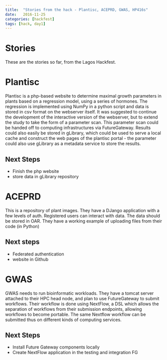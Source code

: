 ```yaml
---
title:  "Stories from the hack - Plantisc, ACEPRD, GWAS, HP416s"
date:   2016-11-25
categories: [hackfest]
tags: [hack, day1]
---
```


# Stories

These are the stories so far, from the Lagos Hackfest.

#  Plantisc

Plantisc is a php-based website to determine maximal growth parameters in plants based on a regression model, using a series of hormones. The regression is implemented using NumPy in a python script and data is stored in csv format on the webserver itself. It was suggested to continue the development of the interactive version of the webserver, but to extend the study to take the form of a parameter scan. This parameter scan could be handed off to computing infrastructures via FutureGateway. Results could also easily be stored in gLibrary, which could be used to serve a local cache and construct the web pages of the plantisc portal - the parameter could also use gLibrary as a metadata service to store the results.

## Next Steps

  * Finish the php website
  * store data in gLibrary repository


# ACEPRD

This is a repository of plant images. They have a DJango application with a few levels of auth. Registered users can interact with data. The data should be stored in OAR. They have a working example of uploading files from their code (in Python)

## Next steps

  * Federated authentication
  * website in Github

# GWAS

GWAS needs to run bioinformatic workloads. They have a tomcat server attached to their HPC head  node, and plan to use FutureGateway to submit workflows. Their workflow is done using NextFlow, a DSL which allows the separation of workflows from their submission endpoints, allowing workflows to become portable. The same Nextflow workflow can be submitted thus on different kinds of computing services.

## Next Steps

  * Install Future Gateway components locally
  * Create NextFlow application in the testing and integration FG
